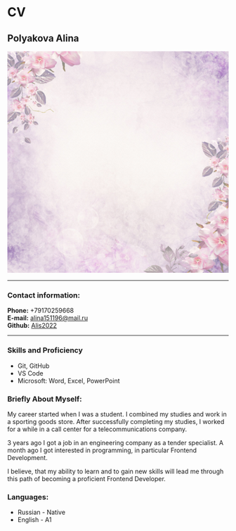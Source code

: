 # CV
## Polyakova Alina 

![abc](/picture/fon.jpg)

*******
### Contact information:
**Phone:** +79170259668  
**E-mail:** alina151196@mail.ru  
**Github:** [Alis2022](https://github.com/Alis2022)

*******
### Skills and Proficiency
* Git, GitHub
* VS Code
* Microsoft: Word, Excel, PowerPoint

### Briefly About Myself:

My career started when I was a student. I combined my studies and work in a sporting goods store. After successfully completing my studies, I worked for a while in a call center for a telecommunications company.

3 years ago I got a job in an engineering company as a tender specialist. A month ago I got interested in programming, in particular Frontend Development.

I believe, that my ability to learn and to gain new skills will lead me through this path of becoming a proficient Frontend Developer.

### Languages:
* Russian - Native
* English - A1
